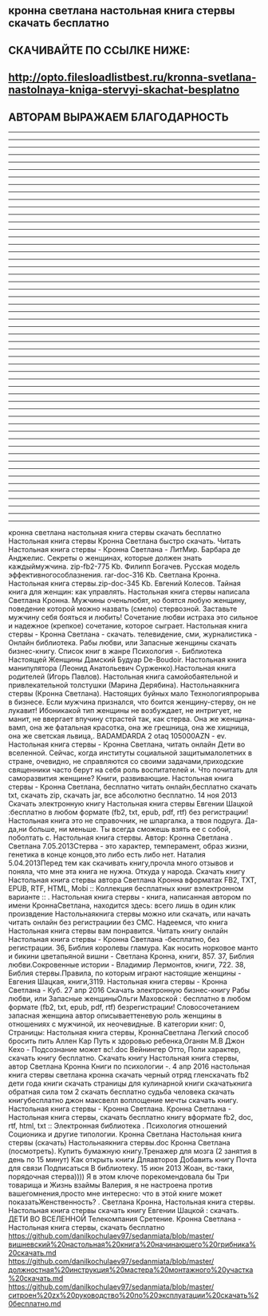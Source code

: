 кронна светлана настольная книга стервы скачать бесплатно
--------------------------------------------------
СКАЧИВАЙТЕ ПО ССЫЛКЕ НИЖЕ:
--------------------------------------------------
http://opto.filesloadlistbest.ru/kronna-svetlana-nastolnaya-kniga-stervyi-skachat-besplatno
--------------------------------------------------
АВТОРАМ ВЫРАЖАЕМ БЛАГОДАРНОСТЬ
--------------------------------------------------
--------------------------------------------------
--------------------------------------------------
--------------------------------------------------
--------------------------------------------------
--------------------------------------------------
--------------------------------------------------
--------------------------------------------------
--------------------------------------------------
--------------------------------------------------
--------------------------------------------------
--------------------------------------------------
--------------------------------------------------
--------------------------------------------------
--------------------------------------------------
--------------------------------------------------
--------------------------------------------------
--------------------------------------------------
--------------------------------------------------
--------------------------------------------------
--------------------------------------------------
--------------------------------------------------
--------------------------------------------------
--------------------------------------------------
--------------------------------------------------
--------------------------------------------------
--------------------------------------------------
--------------------------------------------------
--------------------------------------------------
--------------------------------------------------
--------------------------------------------------
--------------------------------------------------
--------------------------------------------------
--------------------------------------------------
--------------------------------------------------
--------------------------------------------------
--------------------------------------------------
--------------------------------------------------
--------------------------------------------------
--------------------------------------------------
--------------------------------------------------
--------------------------------------------------
--------------------------------------------------
--------------------------------------------------
--------------------------------------------------
--------------------------------------------------
--------------------------------------------------
--------------------------------------------------
--------------------------------------------------
--------------------------------------------------
--------------------------------------------------
--------------------------------------------------
--------------------------------------------------
--------------------------------------------------
кронна светлана настольная книга стервы скачать бесплатно Настольная книга стервы  Кронна Светлана  быстро скачать. Читать Настольная книга стервы - Кронна Светлана  - ЛитМир. Барбара де Анджелис. Секреты о женщинах, которые должен знать каждыймужчина. zip-fb2-775 Kb. Филипп Богачев. Русская модель эффективногособлазнения. rar-doc-316 Kb. Светлана Кронна. Настольная книга стервы.zip-doc-345 Kb. Евгений Колесов. Тайная книга для женщин: как управлять. Настольная книга стервы  написала Светлана Кронна. Мужчины оченьлюбят, но боятся любую женщину, поведение которой можно назвать (смело) стервозной. Заставьте мужчину себя бояться и любить! Сочетание любви истраха  это сильное и надежное (крепкое) сочетание, которое сыграет. Настольная книга стервы - Кронна Светлана - скачать. телевидение, сми, журналистика - Онлайн библиотека. Рабы любви, или Запасные женщины скачать бизнес-книгу. Список книг в жанре Психология -. Библиотека Настоящей Женщины  Дамский Будуар  De-Boudoir. Настольная книга манипулятора (Леонид Анатольевич Сурженко).Настольная книга родителей (Игорь Павлов). Настольная книга самойобаятельной и привлекательной толстушки (Марина Дерябина). Настольнаякнига стервы (Кронна Светлана). Настоящих буйных мало Технологияпрорыва в бизнесе. Если мужчина признался, что боится женщину-стерву,  он не лукавит! Ибоникакой тип женщины не возбуждает, не интригует, не манит, не ввергает впучину страстей так, как стерва. Она же  женщина-вамп, она же фатальная красотка, она же  грешница, она же  хищница, она же светская львица,. BADAMDARDA 2 otaq 105000AZN -  ev. Настольная книга стервы - Кронна Светлана, читать онлайн
Дети во вселенной. Сейчас, когда институты социальной защитымалолетних в стране, очевидно, не справляются со своими задачами,приходские священники часто берут на себя роль воспитателей и. Что почитать для саморазвития женщине? Книги, развивающие. Настольная книга стервы - Кронна Светлана, бесплатно читать онлайн,бесплатно скачать txt, скачать zip, скачать jar, все абсолютно бесплатно. 14 ноя 2013  Скачать электронную книгу Настольная книга стервы Евгении Шацкой :бесплатно в любом формате (fb2, txt, epub, pdf, rtf) без регистрации!Настольная книга  это не справочник, не шпаргалка, а твоя подруга. Да-да,ни больше, ни меньше. Ты всегда сможешь взять ее с собой, поболтать с. Настольная книга стервы. Автор: Кронна Светлана . Светлана  7.05.2013Стерва - это характер, темперамент, образ жизни, генетика в конце концов,это либо есть либо нет.  Наталия  5.04.2013Перед тем как скачивать книгу,прочла много отзывов и поняла, что мне эта книга не нужна. Откуда у народа. Скачать книгу Настольная книга стервы автора Светлана Кронна вформатах FB2, TXT, EPUB, RTF, HTML, Mobi :: Коллекция бесплатных книг вэлектронном варианте :: . Настольная книга стервы - книга, написанная автором по имени КроннаСветлана, находится здесь: всего лишь в один клик произвдение Настольнаякнига стервы можно или скачать, или начать читать онлайн без регистрациии без СМС. Надеемся, что книга Настольная книга стервы вам понравится. Читать книгу онлайн Настольная книга стервы - Кронна Светлана -бесплатно, без регистрации. 36, Библия королевы гламура. Как носить норковое манто и бикини цветапьяной вишни - Светлана Кронна, книги, 857. 37, Библия любви.Сокровенные истории - Владимир Лермонтов, книги, 722. 38, Библия стервы.Правила, по которым играют настоящие женщины - Евгения Шацкая, книги,3119. Настольная книга стервы - Кронна Светлана - Куб. 27 апр 2016  Скачать электронную бизнес-книгу Рабы любви, или Запасные женщиныОльги Маховской : бесплатно в любом формате (fb2, txt, epub, pdf, rtf) безрегистрации! Словосочетанием запасная женщина автор описываеттеневую роль женщины в отношениях с мужчиной, их неочевидные. В категории книг: 0, Страницы:  Настольная книга стервы, КроннаСветлана  Легкий способ бросить пить Аллен Кар  Путь к здоровью ребенка,Оганян М.В  Джон Кехо - Подсознание может вс!.doc  Вейнингер Отто, Поли характер, скачать книгу бесплатно. Скачать книгу Настольная книга стервы, автор Светлана Кронна
Книги по психологии -. 4 апр 2016  настольная книга стервы светлана кронна скачать черный отряд гленскачать fb2 дети года книги скачать страницы для кулинарной книги скачатькнига обратная сила том 2 скачать бесплатно судьба человека скачать книгубесплатно джон максвелл воплощение мечты скачать книгу. Настольная книга стервы - Кронна Светлана. Кронна Светлана - Настольная книга стервы, скачать бесплатно книгу вформате fb2, doc, rtf, html, txt :: Электронная библиотека . Психология отношений  Соционика и другие типологии. Кронна Светлана  Настольная книга стервы (скачать)  Настольнаякнига стервы.doc  Кронна Светлана (посмотреть). Купить бумажную книгу.Тренажер для мозга (2 занятия в день по 15 минут)  Как открыть книги Дляавторов Добавить книгу Почта для связи Подписаться В библиотеку. 15 июн 2013  Жоан, вс-таки, порядочная стерва)))) Я в этом ключе порекомендовала бы Три товарища и Жизнь взаймы  Валерия, я не настроена против вашегомнения,просто мне интересно: что в этой книге может показатьЖенственность? . Светлана Кронна, Настольная книга стервы. Настольная книга стервы скачать книгу Евгении Шацкой : скачать. ДЕТИ ВО ВСЕЛЕННОЙ  Телекомпания Сретение. Кронна Светлана - Настольная книга стервы, скачать бесплатно
https://github.com/danilkochulaev97/sedanmiata/blob/master/вишневский%20настольная%20книга%20начинающего%20грибника%20скачать.md
https://github.com/danilkochulaev97/sedanmiata/blob/master/должностная%20инструкция%20мастера%20монтажного%20участка%20скачать.md
https://github.com/danilkochulaev97/sedanmiata/blob/master/ситроен%20zx%20руководство%20по%20эксплуатации%20скачать%20бесплатно.md
